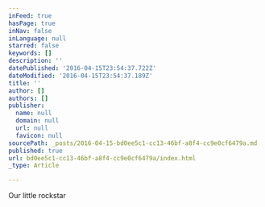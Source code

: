 ```yaml
---
inFeed: true
hasPage: true
inNav: false
inLanguage: null
starred: false
keywords: []
description: ''
datePublished: '2016-04-15T23:54:37.722Z'
dateModified: '2016-04-15T23:54:37.189Z'
title: ''
author: []
authors: []
publisher:
  name: null
  domain: null
  url: null
  favicon: null
sourcePath: _posts/2016-04-15-bd0ee5c1-cc13-46bf-a8f4-cc9e0cf6479a.md
published: true
url: bd0ee5c1-cc13-46bf-a8f4-cc9e0cf6479a/index.html
_type: Article

---
```

Our little rockstar